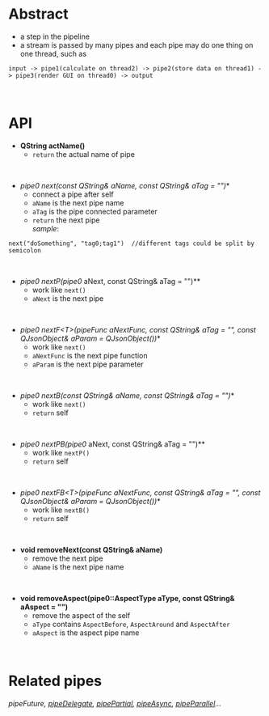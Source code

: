 # Abstract
* a step in the pipeline  
* a stream is passed by many pipes and each pipe may do one thing on one thread, such as  
```
input -> pipe1(calculate on thread2) -> pipe2(store data on thread1) -> pipe3(render GUI on thread0) -> output
```  
</br>

# API
* **QString actName()**  
    - `return` the actual name of pipe  
</br>

* **pipe0* next(const QString& aName, const QString& aTag = "")**  
    - connect a pipe after self  
    - `aName` is the next pipe name
    - `aTag` is the pipe connected parameter  
    - `return` the next pipe  
_sample_:
```
next("doSomething", "tag0;tag1")  //different tags could be split by semicolon
```  
</br>

* **pipe0* nextP(pipe0* aNext, const QString& aTag = "")**  
    - work like `next()`  
    - `aNext` is the next pipe  
</br>

* **pipe0* nextF<T\>(pipeFunc<T> aNextFunc, const QString& aTag = "", const QJsonObject& aParam = QJsonObject())**  
    - work like `next()`  
    - `aNextFunc` is the next pipe function  
    - `aParam` is the next pipe parameter  
</br>

* **pipe0* nextB(const QString& aName, const QString& aTag = "")**  
    - work like `next()`  
    - `return` self  
</br>

* **pipe0* nextPB(pipe0* aNext, const QString& aTag = "")**  
    - work like `nextP()`  
    - `return` self  
</br>

* **pipe0* nextFB<T\>(pipeFunc<T> aNextFunc, const QString& aTag = "", const QJsonObject& aParam = QJsonObject())**  
    - work like `nextB()`  
    - `return` self  
</br>

* **void removeNext(const QString& aName)**  
    - remove the next pipe  
    - `aName` is the next pipe name  
</br>

* **void removeAspect(pipe0::AspectType aType, const QString& aAspect = "")**  
    - remove the aspect of the self  
    - `aType` contains `AspectBefore`, `AspectAround` and `AspectAfter`  
    - `aAspect` is the aspect pipe name  
</br>

# Related pipes
_pipeFuture, [pipeDelegate](pipeDelegate.md), [pipePartial](pipePartial.md), [pipeAsync](pipeAsync.md), [pipeParallel](pipeParallel.md)..._